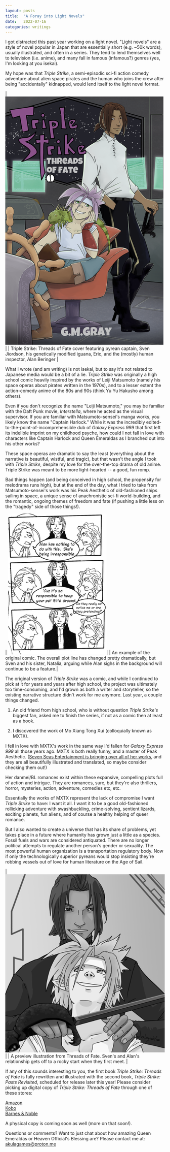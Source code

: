 ```yaml
---
layout: posts
title:  "A Foray into Light Novels"
date:   2022-07-16
categories: writings
---
```


I got distracted this past year working on a light novel. "Light novels" are a style of novel popular in Japan that are essentially short (e.g. ~50k words), usually illustrated, and often in a series. They tend to lend themselves well to television (i.e. anime), and many fall in famous (infamous?) genres (yes, I'm looking at you isekai).

My hope was that _Triple Strike_, a semi-episodic sci-fi action comedy adventure about alien space pirates and the human who joins the crew after being "accidentally" kidnapped, would lend itself to the light novel format.

| ![Cover illustration of Triple Strike: Threads of Fate](/blog/images/forays-into-light-novels/ts_cover.png "Cover illustration of Triple Strike: Threads of Fate") |
| Triple Strike: Threads of Fate cover featuring pyrean captain, Sven Jiordson, his genetically modified iguana, Eric, and the (mostly) human inspector, Alan Beringer |

What I wrote (and am writing) is not isekai, but to say it's not related to Japanese media would be a bit of a lie. _Triple Strike_ was originally a high school comic heavily inspired by the works of Leiji Matsumoto (namely his space operas about pirates written in the 1970s), and to a lesser extent the action-comedy anime of the 80s and 90s (think Yu Yu Hakusho among others). 

Even if you don't recognize the name "Leiji Matsumoto," you may be familiar with the Daft Punk movie, _Interstella_, where he acted as the visual supervisor. If you are familiar with Matsumoto-sensei's manga works, you likely know the name "Captain Harlock." While it was the incredibly edited-to-the-point-of-incomprehensible dub of _Galaxy Express 999_ that first left its indelible imprint on my childhood psyche, how could I not fall in love with characters like Captain Harlock and Queen Emeraldas as I branched out into his other works?

These space operas are dramatic to say the least (everything about the narrative is beautiful, wistful, and tragic), but that wasn't the angle I took with _Triple Strike_, despite my love for the over-the-top drama of old anime. Triple Strike was meant to be more light-hearted -- a good, fun romp. 

Bad things happen (and being conceived in high school, the propensity for melodrama runs high), but at the end of the day, what I tried to take from Matsumoto-sensei's work was his Peak Aesthetic of old-fashioned ships sailing in space, a unique sense of anachronistic sci-fi world-building, and the romantic, ongoing themes of freedom and fate (if pushing a little less on the "tragedy" side of those things!).

| ![During a heated moment, Sven and Natalia take time to argue about Alan while Alan sighs in the background](/blog/images/forays-into-light-novels/ts_oldcomic.png "During a heated moment, Sven and Natalia take time to argue about Alan while Alan sighs in the background")|
| An example of the original comic. The overall plot line has changed pretty dramatically, but Sven and his sister, Natalia, arguing while Alan sighs in the background will continue to be a feature.|

The original version of _Triple Strike_ was a comic, and while I continued to pick at it for years and years after high school, the project was ultimately too time-consuming, and I'd grown as both a writer and storyteller, so the existing narrative structure didn't work for me anymore. Last year, a couple things changed.

1) An old friend from high school, who is without question _Triple Strike's_ biggest fan, asked me to finish the series, if not as a comic then at least as a book.

2) I discovered the work of Mo Xiang Tong Xui (colloquially known as MXTX). 

I fell in love with MXTX's work in the same way I'd fallen for _Galaxy Express 999_ all those years ago. MXTX is both really funny, and a master of Peak Aesthetic. ([Seven Seas Entertainment is bringing over all of her works](https://sevenseasdanmei.com/), and they are all beautifully illustrated and translated, so maybe consider checking them out!)

Her danmei/BL romances exist within these expansive, compelling plots full of action and intrigue. They are romances, sure, but they're also thrillers, horror, mysteries, action, adventure, comedies etc, etc.

Essentially the works of MXTX represent the lack of compromise I want _Triple Strike_ to have: I want it all. I want it to be a good old-fashioned rollicking adventure with swashbuckling, crime-solving, sentient lizards, exciting planets, fun aliens, and of course a healthy helping of queer romance. 

But I also wanted to create a universe that has its share of problems, yet takes place in a future where humanity has grown just a little as a species. Fossil fuels and wars are considered antiquated. There are no longer political attempts to regulate another person's gender or sexuality. The most powerful human organization is a transportation regulatory body. Now if only the technologically superior pyreans would stop insisting they're robbing vessels out of love for human literature on the Age of Sail.

| ![Alan holding Sven hostage with his sabre from the first chapter in Triple Strike: Threads of Fate](/blog/images/forays-into-light-novels/ts_sample01.png "Alan holding Sven hostage with his sabre from the first chapter in Triple Strike: Threads of Fate") |
| A preview illustration from Threads of Fate. Sven's and Alan's relationship gets off to a rocky start when they first meet. |

If any of this sounds interesting to you, the first book _Triple Strike: Threads of Fate_ is fully rewritten and illustrated with the second book, _Triple Strike: Pasts Revisited_, scheduled for release later this year! Please consider picking up digital copy of _Triple Strike: Threads of Fate_ through one of these stores:

[Amazon](https://www.amazon.com/Triple-Strike-G-M-Gray-ebook/dp/B0B36P4KPJ) \
[Kobo](https://www.kobo.com/us/en/ebook/triple-strike-threads-of-fate) \
[Barnes & Noble](https://www.barnesandnoble.com/w/triple-strike-g-m-gray/1141621257)

A physical copy is coming soon as well (more on that soon!).

Questions or comments? Want to just chat about how amazing Queen Emeraldas or Heaven Official's Blessing are? Please contact me at: [akulagames@proton.me](mailto:akulagames@proton.me)